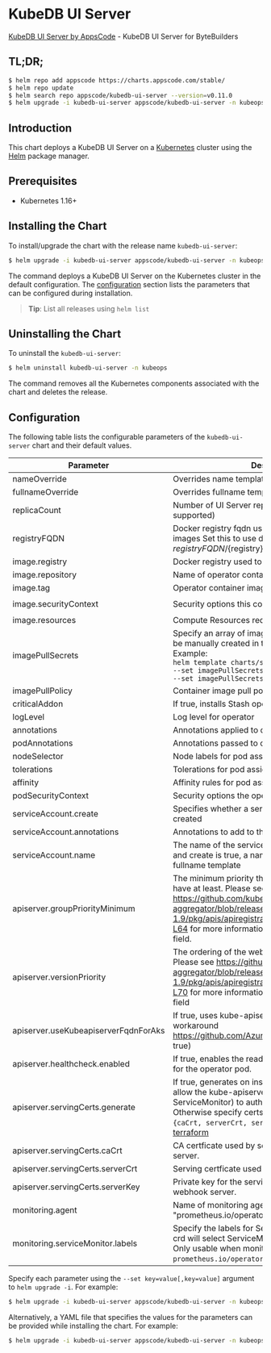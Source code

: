 # KubeDB UI Server

[KubeDB UI Server by AppsCode](https://github.com/kubedb/ui-server) - KubeDB UI Server for ByteBuilders

## TL;DR;

```bash
$ helm repo add appscode https://charts.appscode.com/stable/
$ helm repo update
$ helm search repo appscode/kubedb-ui-server --version=v0.11.0
$ helm upgrade -i kubedb-ui-server appscode/kubedb-ui-server -n kubeops --create-namespace --version=v0.11.0
```

## Introduction

This chart deploys a KubeDB UI Server on a [Kubernetes](http://kubernetes.io) cluster using the [Helm](https://helm.sh) package manager.

## Prerequisites

- Kubernetes 1.16+

## Installing the Chart

To install/upgrade the chart with the release name `kubedb-ui-server`:

```bash
$ helm upgrade -i kubedb-ui-server appscode/kubedb-ui-server -n kubeops --create-namespace --version=v0.11.0
```

The command deploys a KubeDB UI Server on the Kubernetes cluster in the default configuration. The [configuration](#configuration) section lists the parameters that can be configured during installation.

> **Tip**: List all releases using `helm list`

## Uninstalling the Chart

To uninstall the `kubedb-ui-server`:

```bash
$ helm uninstall kubedb-ui-server -n kubeops
```

The command removes all the Kubernetes components associated with the chart and deletes the release.

## Configuration

The following table lists the configurable parameters of the `kubedb-ui-server` chart and their default values.

|              Parameter               |                                                                                                                                                                          Description                                                                                                                                                                           |                                                                       Default                                                                       |
|--------------------------------------|----------------------------------------------------------------------------------------------------------------------------------------------------------------------------------------------------------------------------------------------------------------------------------------------------------------------------------------------------------------|-----------------------------------------------------------------------------------------------------------------------------------------------------|
| nameOverride                         | Overrides name template                                                                                                                                                                                                                                                                                                                                        | <code>""</code>                                                                                                                                     |
| fullnameOverride                     | Overrides fullname template                                                                                                                                                                                                                                                                                                                                    | <code>""</code>                                                                                                                                     |
| replicaCount                         | Number of UI Server replicas to create (only 1 is supported)                                                                                                                                                                                                                                                                                                   | <code>1</code>                                                                                                                                      |
| registryFQDN                         | Docker registry fqdn used to pull KubeDB related images Set this to use docker registry hosted at ${registryFQDN}/${registry}/${image}                                                                                                                                                                                                                         | <code>ghcr.io</code>                                                                                                                                |
| image.registry                       | Docker registry used to pull operator image                                                                                                                                                                                                                                                                                                                    | <code>kubedb</code>                                                                                                                                 |
| image.repository                     | Name of operator container image                                                                                                                                                                                                                                                                                                                               | <code>kubedb-ui-server</code>                                                                                                                       |
| image.tag                            | Operator container image tag                                                                                                                                                                                                                                                                                                                                   | <code>""</code>                                                                                                                                     |
| image.securityContext                | Security options this container should run with                                                                                                                                                                                                                                                                                                                | <code>{"allowPrivilegeEscalation":false,"capabilities":{"drop":["ALL"]},"readOnlyRootFilesystem":true,"runAsNonRoot":true,"runAsUser":65534}</code> |
| image.resources                      | Compute Resources required by this container                                                                                                                                                                                                                                                                                                                   | <code>{}</code>                                                                                                                                     |
| imagePullSecrets                     | Specify an array of imagePullSecrets. Secrets must be manually created in the namespace. <br> Example: <br> `helm template charts/stash \` <br> `--set imagePullSecrets[0].name=sec0 \` <br> `--set imagePullSecrets[1].name=sec1`                                                                                                                             | <code>[]</code>                                                                                                                                     |
| imagePullPolicy                      | Container image pull policy                                                                                                                                                                                                                                                                                                                                    | <code>Always</code>                                                                                                                                 |
| criticalAddon                        | If true, installs Stash operator as critical addon                                                                                                                                                                                                                                                                                                             | <code>false</code>                                                                                                                                  |
| logLevel                             | Log level for operator                                                                                                                                                                                                                                                                                                                                         | <code>3</code>                                                                                                                                      |
| annotations                          | Annotations applied to operator deployment                                                                                                                                                                                                                                                                                                                     | <code>{}</code>                                                                                                                                     |
| podAnnotations                       | Annotations passed to operator pod(s).                                                                                                                                                                                                                                                                                                                         | <code>{}</code>                                                                                                                                     |
| nodeSelector                         | Node labels for pod assignment                                                                                                                                                                                                                                                                                                                                 | <code>{}</code>                                                                                                                                     |
| tolerations                          | Tolerations for pod assignment                                                                                                                                                                                                                                                                                                                                 | <code>[]</code>                                                                                                                                     |
| affinity                             | Affinity rules for pod assignment                                                                                                                                                                                                                                                                                                                              | <code>{}</code>                                                                                                                                     |
| podSecurityContext                   | Security options the operator pod should run with.                                                                                                                                                                                                                                                                                                             | <code>{"fsGroup":65535}</code>                                                                                                                      |
| serviceAccount.create                | Specifies whether a service account should be created                                                                                                                                                                                                                                                                                                          | <code>true</code>                                                                                                                                   |
| serviceAccount.annotations           | Annotations to add to the service account                                                                                                                                                                                                                                                                                                                      | <code>{}</code>                                                                                                                                     |
| serviceAccount.name                  | The name of the service account to use. If not set and create is true, a name is generated using the fullname template                                                                                                                                                                                                                                         | <code></code>                                                                                                                                       |
| apiserver.groupPriorityMinimum       | The minimum priority the webhook api group should have at least. Please see https://github.com/kubernetes/kube-aggregator/blob/release-1.9/pkg/apis/apiregistration/v1beta1/types.go#L58-L64 for more information on proper values of this field.                                                                                                              | <code>10000</code>                                                                                                                                  |
| apiserver.versionPriority            | The ordering of the webhook api inside of the group. Please see https://github.com/kubernetes/kube-aggregator/blob/release-1.9/pkg/apis/apiregistration/v1beta1/types.go#L66-L70 for more information on proper values of this field                                                                                                                           | <code>15</code>                                                                                                                                     |
| apiserver.useKubeapiserverFqdnForAks | If true, uses kube-apiserver FQDN for AKS cluster to workaround https://github.com/Azure/AKS/issues/522 (default true)                                                                                                                                                                                                                                         | <code>true</code>                                                                                                                                   |
| apiserver.healthcheck.enabled        | If true, enables the readiness and liveliness probes for the operator pod.                                                                                                                                                                                                                                                                                     | <code>false</code>                                                                                                                                  |
| apiserver.servingCerts.generate      | If true, generates on install/upgrade the certs that allow the kube-apiserver (and potentially ServiceMonitor) to authenticate operators pods. Otherwise specify certs in `apiserver.servingCerts.{caCrt, serverCrt, serverKey}`. See also: [example terraform](https://github.com/kubeops/installer/blob/master/charts/kubedb-ui-server/example-terraform.tf) | <code>true</code>                                                                                                                                   |
| apiserver.servingCerts.caCrt         | CA certficate used by serving certificate of webhook server.                                                                                                                                                                                                                                                                                                   | <code>""</code>                                                                                                                                     |
| apiserver.servingCerts.serverCrt     | Serving certficate used by webhook server.                                                                                                                                                                                                                                                                                                                     | <code>""</code>                                                                                                                                     |
| apiserver.servingCerts.serverKey     | Private key for the serving certificate used by webhook server.                                                                                                                                                                                                                                                                                                | <code>""</code>                                                                                                                                     |
| monitoring.agent                     | Name of monitoring agent (one of "prometheus.io", "prometheus.io/operator", "prometheus.io/builtin")                                                                                                                                                                                                                                                           | <code>""</code>                                                                                                                                     |
| monitoring.serviceMonitor.labels     | Specify the labels for ServiceMonitor. Prometheus crd will select ServiceMonitor using these labels. Only usable when monitoring agent is `prometheus.io/operator`.                                                                                                                                                                                            | <code>{}</code>                                                                                                                                     |


Specify each parameter using the `--set key=value[,key=value]` argument to `helm upgrade -i`. For example:

```bash
$ helm upgrade -i kubedb-ui-server appscode/kubedb-ui-server -n kubeops --create-namespace --version=v0.11.0 --set replicaCount=1
```

Alternatively, a YAML file that specifies the values for the parameters can be provided while
installing the chart. For example:

```bash
$ helm upgrade -i kubedb-ui-server appscode/kubedb-ui-server -n kubeops --create-namespace --version=v0.11.0 --values values.yaml
```
